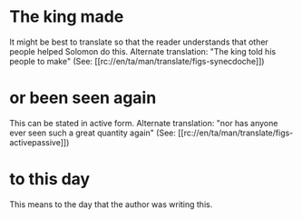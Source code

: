 # The king made

It might be best to translate so that the reader understands that other people helped Solomon do this. Alternate translation: "The king told his people to make" (See: [[rc://en/ta/man/translate/figs-synecdoche]])

# or been seen again

This can be stated in active form. Alternate translation: "nor has anyone ever seen such a great quantity again" (See: [[rc://en/ta/man/translate/figs-activepassive]])

# to this day

This means to the day that the author was writing this.

